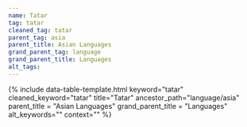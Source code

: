 ```yaml
---
name: Tatar
tag: tatar
cleaned_tag: tatar
parent_tag: asia
parent_title: Asian Languages
grand_parent_tag: language
grand_parent_title: Languages
alt_tags: 
---
```


{% include data-table-template.html 
  keyword="tatar" 
  cleaned_keyword="tatar" 
  title="Tatar"
  ancestor_path="language/asia" 
  parent_title = "Asian Languages"
  grand_parent_title = "Languages"
  alt_keywords=""
  context=""
%}

